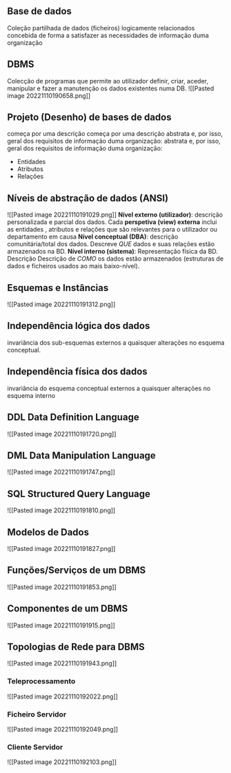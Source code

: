 ## Base de dados 
Coleção partilhada de dados (ficheiros) logicamente relacionados concebida de forma a satisfazer as necessidades de informação duma organização
## DBMS
Colecção de programas que permite ao utilizador definir, criar, aceder, manipular e fazer a manutenção os dados existentes numa DB.
![[Pasted image 20221110190658.png]]

## Projeto (Desenho) de bases de dados
começa por uma descrição começa por uma descrição abstrata e, por isso, geral dos requisitos de informação duma organização: abstrata e, por isso, geral dos requisitos de informação duma organização: 
- Entidades 
- Atributos 
- Relações
## Níveis de abstração de dados (ANSI)

![[Pasted image 20221110191029.png]]
**Nível externo  (utilizador)**: descrição  personalizada e parcial dos dados.
Cada **perspetiva (view) externa** inclui as entidades , atributos e relações que são relevantes  para o utilizador ou departamento em causa
**Nível conceptual (DBA)**: descrição comunitária/total dos dados. Descreve *QUE* dados e suas relações estão armazenados na BD.
**Nível interno (sistema)**: Representação física da BD. Descrição Descrição de *COMO* os dados estão armazenados (estruturas de dados e ficheiros usados ao mais baixo-nível).

## Esquemas e Instâncias
![[Pasted image 20221110191312.png]]

## Independência lógica dos dados
invariância dos sub-esquemas externos a quaisquer alterações no esquema conceptual.
## Independência física dos dados
invariância do esquema conceptual externos a quaisquer alterações no esquema interno

## DDL Data Definition Language
![[Pasted image 20221110191720.png]]

## DML Data Manipulation Language
![[Pasted image 20221110191747.png]]

## SQL Structured Query Language
![[Pasted image 20221110191810.png]]

## Modelos de Dados
![[Pasted image 20221110191827.png]]

## Funções/Serviços de um DBMS 
![[Pasted image 20221110191853.png]]

## Componentes de um DBMS
![[Pasted image 20221110191915.png]]

## Topologias de Rede para DBMS
![[Pasted image 20221110191943.png]]

### Teleprocessamento
![[Pasted image 20221110192022.png]]

### Ficheiro Servidor
![[Pasted image 20221110192049.png]]

### Cliente Servidor
![[Pasted image 20221110192103.png]]